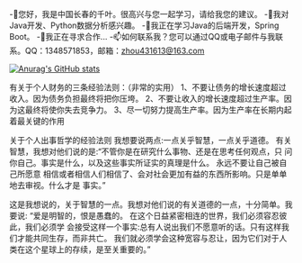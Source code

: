 -👋您好，我是中国长春的千叶。很高兴与您一起学习，请给我您的建议。
-👀我对Java开发、Python数据分析感兴趣。
-🌱我正在学习Java的后端开发，Spring Boot。
-💞️我正在寻求合作...
-📫如何联系我？您可以通过QQ或电子邮件与我联系。QQ：1348571853，邮箱：zhou431613@163.com


[![Anurag's GitHub stats](https://github-readme-stats.vercel.app/api?username=zhou431615)](https://github.com/anuraghazra/github-readme-stats)

有关于个人财务的三条经验法则：（非常的实用）
1、不要让债务的增长速度超过收⼊。因为债务负担最终将把你压垮。
2、不要让收⼊的增⻓速度超过⽣产率。因为这最终将使你失去竞争⼒。
3、尽⼀切努⼒提⾼⽣产率。因为⽣产率在⻓期内起着最关键的作⽤

关于个人出事哲学的经验法则
我想要说两点:一点关乎智慧，一点关乎道德。
有关智慧，我想对他们说的是:“不管你是在研究什么事物、还是在思考任何观点，只
问你自己。事实是什么，以及这些事实所证实的真理是什么。
永远不要让自己被自己所愿意 相信或者相信人们相信了、会对社会更加有益的东西所影响。只是单单地去审视。什么才是 事实。”

这是我想说的，关于智慧的一点。我想对他们说的有关道德的一点，十分简单。我要说: “爱是明智的，恨是愚蠢的。
在这个日益紧密相连的世界，我们必须容忍彼此，我们必须学 会接受这样一个事实:总有人说出我们不愿意听的话。只有这样我们才能共同生存，而非共亡。
我们就必须学会这种宽容与忍让，因为它们对于人类在这个星球上的存续，是至关重要的。”
